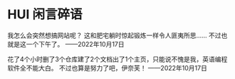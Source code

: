 # HUI 闲言碎语
<p>我怎么会突然想搞网站呢？
这和肥宅躺时惊起锻炼一样令人匪夷所思……
不过也就是这一个下午了。
    ——2022年10月17日
    
<p>花了4个小时删了3个仓库建了2个文档出了1个主页，只能说不愧是我，英语编程软件全不能大白。
不过也算是努力了吧，伊奈芙！
    ——2022年10月17日
